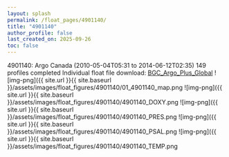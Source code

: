 ```yaml
---
layout: splash
permalink: /float_pages/4901140/
title: "4901140"
author_profile: false
last_created_on: 2025-09-26
toc: false
---
```

 
4901140: Argo Canada (2010-05-04T05:31 to 2014-06-12T02:35)
149 profiles completed
Individual float file download: [BGC_Argo_Plus_Global](https://ftp.soest.hawaii.edu/bgc_argo_plus/Individual_Floats/outliers_removed/4901140_Sprof_processed.nc)
![img-png]({{ site.url }}{{ site.baseurl }}/assets/images/float_figures/4901140/01_4901140_map.png
![img-png]({{ site.url }}{{ site.baseurl }}/assets/images/float_figures/4901140/4901140_DOXY.png
![img-png]({{ site.url }}{{ site.baseurl }}/assets/images/float_figures/4901140/4901140_PRES.png
![img-png]({{ site.url }}{{ site.baseurl }}/assets/images/float_figures/4901140/4901140_PSAL.png
![img-png]({{ site.url }}{{ site.baseurl }}/assets/images/float_figures/4901140/4901140_TEMP.png
